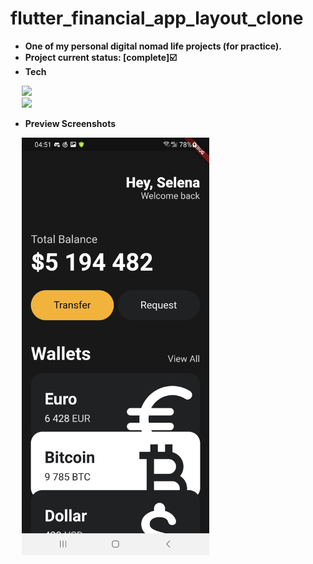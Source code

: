 # flutter_financial_app_layout_clone

- **One of my personal digital nomad life projects (for practice).**
- **Project current status: [complete]:ballot_box_with_check:**
- **Tech**
<p>
  <div>
    &emsp;
    <img src="https://img.shields.io/badge/Dart-0175C2?style=flat&logo=dart&logoColor=white&logoWidth=25" height="25px"/>
  </div>
  <div>
    &emsp;
    <img src="https://img.shields.io/badge/Flutter-02569B?style=flat&logo=flutter&logoColor=white&logoWidth=25" height="25px"/>
  </div>
</p>

- **Preview Screenshots**
<p>
  <div>
    &emsp;
    <img width="300px" src="preview-screenshots/flutter-financial-app-layout-clone01.jpg" alt="flutter-financial-app-layout-clone01.jpg" />
  </div>
</p>

<br/>
